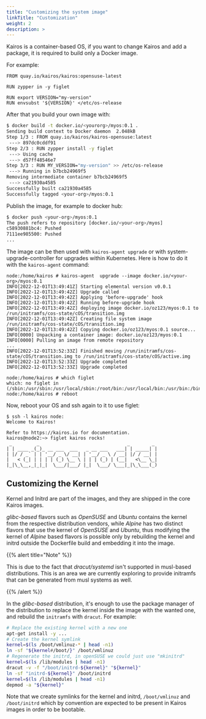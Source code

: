 ```yaml
---
title: "Customizing the system image"
linkTitle: "Customization"
weight: 2
description: >
---
```


Kairos is a container-based OS, if you want to change Kairos and add a package, it is required to build only a Docker image.

For example:

```docker
FROM quay.io/kairos/kairos:opensuse-latest

RUN zypper in -y figlet

RUN export VERSION="my-version"
RUN envsubst '${VERSION}' </etc/os-release
```

After that you build your own image  with:

```bash
$ docker build -t docker.io/<yourorg>/myos:0.1 .
Sending build context to Docker daemon  2.048kB
Step 1/3 : FROM quay.io/kairos/kairos-opensuse:latest
 ---> 897dc0cddf91
Step 2/3 : RUN zypper install -y figlet
 ---> Using cache
 ---> d57ff48546e7
Step 3/3 : RUN MY_VERSION="my-version" >> /etc/os-release
 ---> Running in b7bcb24969f5
Removing intermediate container b7bcb24969f5
 ---> ca21930a4585
Successfully built ca21930a4585
Successfully tagged <your-org>/myos:0.1
```
Publish the image, for example to docker hub:
```bash
$ docker push <your-org>/myos:0.1
The push refers to repository [docker.io/<your-org>/myos]
c58930881bc4: Pushed
7111ee985500: Pushed
...
```

The image can be then used with `kairos-agent upgrade` or with system-upgrade-controller for upgrades within Kubernetes.
Here is how to do it with the `kairos-agent` command:

```
node:/home/kairos # kairos-agent  upgrade --image docker.io/<your-org>/myos:0.1
INFO[2022-12-01T13:49:41Z] Starting elemental version v0.0.1
INFO[2022-12-01T13:49:42Z] Upgrade called
INFO[2022-12-01T13:49:42Z] Applying 'before-upgrade' hook
INFO[2022-12-01T13:49:42Z] Running before-upgrade hook
INFO[2022-12-01T13:49:42Z] deploying image docker.io/oz123/myos:0.1 to /run/initramfs/cos-state/cOS/transition.img
INFO[2022-12-01T13:49:42Z] Creating file system image /run/initramfs/cos-state/cOS/transition.img
INFO[2022-12-01T13:49:42Z] Copying docker.io/oz123/myos:0.1 source...
INFO[0000] Unpacking a container image: docker.io/oz123/myos:0.1
INFO[0000] Pulling an image from remote repository
...
INFO[2022-12-01T13:52:33Z] Finished moving /run/initramfs/cos-state/cOS/transition.img to /run/initramfs/cos-state/cOS/active.img 
INFO[2022-12-01T13:52:33Z] Upgrade completed
INFO[2022-12-01T13:52:33Z] Upgrade completed

node:/home/kairos # which figlet
which: no figlet in (/sbin:/usr/sbin:/usr/local/sbin:/root/bin:/usr/local/bin:/usr/bin:/bin)
node:/home/kairos # reboot

```

Now, reboot your OS and ssh again to it to use figlet:

```
$ ssh -l kairos node:
Welcome to Kairos!

Refer to https://kairos.io for documentation.
kairos@node2:~> figlet kairos rocks!
 _         _                                _        _
| | ____ _(_)_ __ ___  ___   _ __ ___   ___| | _____| |
| |/ / _` | | '__/ _ \/ __| | '__/ _ \ / __| |/ / __| |
|   < (_| | | | | (_) \__ \ | | | (_) | (__|   <\__ \_|
|_|\_\__,_|_|_|  \___/|___/ |_|  \___/ \___|_|\_\___(_)
```

## Customizing the Kernel

Kernel and Initrd are part of the images, and they are shipped in the core Kairos images.

_glibc-based_ flavors such as _OpenSUSE_ and _Ubuntu_ contains the kernel from the respective distribution vendors, while _Alpine_ has two distinct flavors that use the kernel of _OpenSUSE_ and _Ubuntu_, thus modifying the kernel of _Alpine_ based flavors is possible only by rebuilding the kernel and initrd outside the Dockerfile build and embedding it into the image.

{{% alert title="Note" %}}

This is due to the fact that _dracut/systemd_ isn't supported in musl-based distributions. This is an area we are currently exploring to provide initramfs that can be generated from musl systems as well.

{{% /alert %}}

In the _glibc-based_ distribution, it's enough to use the package manager of the distribution to replace the kernel inside the image with the wanted one, and rebuild the `initramfs` with `dracut`. For example:

```bash
# Replace the existing kernel with a new one
apt-get install -y ...
# Create the kernel symlink
kernel=$(ls /boot/vmlinuz-* | head -n1)
ln -sf "${kernel#/boot/}" /boot/vmlinuz
# Regenerate the initrd, in openSUSE we could just use "mkinitrd"
kernel=$(ls /lib/modules | head -n1)
dracut -v -f "/boot/initrd-${kernel}" "${kernel}"
ln -sf "initrd-${kernel}" /boot/initrd
kernel=$(ls /lib/modules | head -n1)
depmod -a "${kernel}"
```

Note that we create symlinks for the kernel and initrd, `/boot/vmlinuz` and `/boot/initrd` which by convention are expected to be present in Kairos images in order to be bootable.